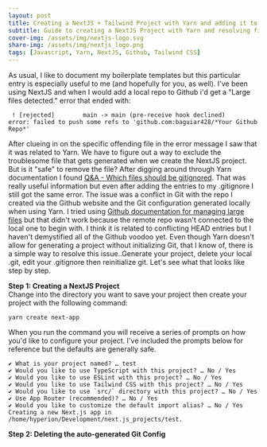 ```yaml
---
layout: post
title: Creating a NextJS + Tailwind Project with Yarn and adding it to Github
subtitle: Guide to creating a NextJS Project with Yarn and resolving filesize limitations when adding project to Github
cover-img: /assets/img/nextjs-logo.svg
share-img: /assets/img/nextjs_logo.png
tags: [Javascript, Yarn, NextJS, Github, Tailwind CSS]
---
```


As usual, I like to document my boilerplate templates but this particular entry is especially useful to me (and hopefully for you, as well). I've been using NextJS and when I would add a local repo to Github i'd get a "Large files detected." error that ended with:
~~~
 ! [rejected]        main -> main (pre-receive hook declined)
error: failed to push some refs to 'github.com:baguiar428/*Your Github Repo*'
~~~

After clueing in on the specific offending file in the error message I saw that it was related to Yarn. We have to figure out a way to exclude the troublesome file that gets generated when we create the NextJS project. But is it "safe" to remove the file?
After digging around through Yarn documentation I found [Q&A - Which files should be gitignored](https://yarnpkg.com/getting-started/qa#which-files-should-be-gitignored).
That was really useful information but even after adding the entries to my .gitignore I still got the same error. The issue was a conflict in Git with the repo I created via the Github website and the Git configuration generated locally when using Yarn. I tried using [Github documentation for managing large files](https://docs.github.com/en/repositories/working-with-files/managing-large-files/about-large-files-on-github) but that didn't work because the remote repo wasn't connected to the local one to begin with. I think it is related to conflicting HEAD entries but I haven't demystified all of the Github voodoo yet.
Even though Yarn doesn't allow for generating a project without initializing Git, that I know of, there is a simple way to resolve this issue..Generate your project, delete your local .git, edit your .gitignore then reinitialize git. Let's see what that looks like step by step.

**Step 1: Creating a NextJS Project**<br>
Change into the directory you want to save your project
then create your project with the following command:
~~~
yarn create next-app
~~~
When you run the command you will receive a series of prompts on how you'd like to configure your project. I've included the prompts below for reference but the defaults are generally safe.
~~~
✔ What is your project named? … test
✔ Would you like to use TypeScript with this project? … No / Yes
✔ Would you like to use ESLint with this project? … No / Yes
✔ Would you like to use Tailwind CSS with this project? … No / Yes
✔ Would you like to use `src/` directory with this project? … No / Yes
✔ Use App Router (recommended)? … No / Yes
✔ Would you like to customize the default import alias? … No / Yes
Creating a new Next.js app in /home/hyperion/Development/next.js_projects/test.
~~~

**Step 2: Deleting the auto-generated Git Config**





